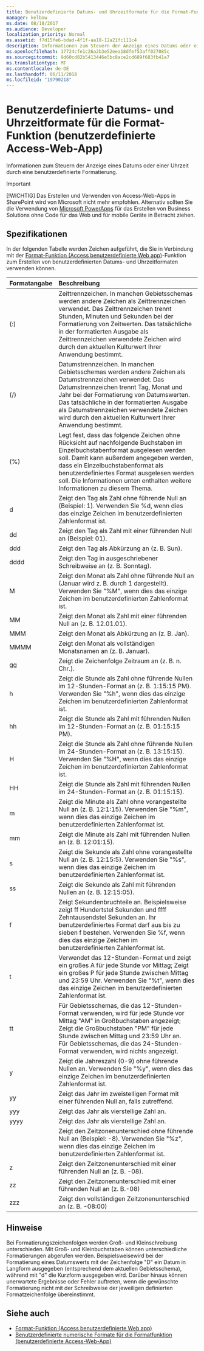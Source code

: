 ```yaml
---
title: Benutzerdefinierte Datums- und Uhrzeitformate für die Format-Funktion (benutzerdefinierte Access-Web-App)
manager: kelbow
ms.date: 08/18/2017
ms.audience: Developer
localization_priority: Normal
ms.assetid: f7d15fe6-bdad-4f1f-aa18-12a21fc111c4
description: Informationen zum Steuern der Anzeige eines Datums oder einer Uhrzeit durch eine benutzerdefinierte Formatierung.
ms.openlocfilehash: 17724cfe1c26a2b3e52eea18dfef53aff027085c
ms.sourcegitcommit: 9d60cd82b5413446e5bc8ace2cd689f683fb41a7
ms.translationtype: MT
ms.contentlocale: de-DE
ms.lasthandoff: 06/11/2018
ms.locfileid: "19790218"
---
```

# <a name="custom-date-and-time-formats-for-the-format-function-access-custom-web-app"></a>Benutzerdefinierte Datums- und Uhrzeitformate für die Format-Funktion (benutzerdefinierte Access-Web-App)

Informationen zum Steuern der Anzeige eines Datums oder einer Uhrzeit durch eine benutzerdefinierte Formatierung.
  
> [!IMPORTANT]
> [!WICHTIG] Das Erstellen und Verwenden von Access-Web-Apps in SharePoint wird von Microsoft nicht mehr empfohlen. Alternativ sollten Sie die Verwendung von [Microsoft PowerApps](https://powerapps.microsoft.com/en-us/) für das Erstellen von Business Solutions ohne Code für das Web und für mobile Geräte in Betracht ziehen. 
  
## <a name="format-specifications"></a>Spezifikationen

In der folgenden Tabelle werden Zeichen aufgeführt, die Sie in Verbindung mit der [Format-Funktion (Access benutzerdefinierte Web app)](format-function-access-custom-web-app.md)-Funktion zum Erstellen von benutzerdefinierten Datums- und Uhrzeitformaten verwenden können. 
  
|**Formatangabe**|**Beschreibung**|
|:-----|:-----|
|(:)  <br/> |Zeittrennzeichen. In manchen Gebietsschemas werden andere Zeichen als Zeittrennzeichen verwendet. Das Zeittrennzeichen trennt Stunden, Minuten und Sekunden bei der Formatierung von Zeitwerten. Das tatsächliche in der formatierten Ausgabe als Zeittrennzeichen verwendete Zeichen wird durch den aktuellen Kulturwert Ihrer Anwendung bestimmt.  <br/> |
|(/)  <br/> |Datumstrennzeichen. In manchen Gebietsschemas werden andere Zeichen als Datumstrennzeichen verwendet. Das Datumstrennzeichen trennt Tag, Monat und Jahr bei der Formatierung von Datumswerten. Das tatsächliche in der formatierten Ausgabe als Datumstrennzeichen verwendete Zeichen wird durch den aktuellen Kulturwert Ihrer Anwendung bestimmt.  <br/> |
|(%)  <br/> |Legt fest, dass das folgende Zeichen ohne Rücksicht auf nachfolgende Buchstaben im Einzelbuchstabenformat ausgelesen werden soll. Damit kann außerdem angegeben werden, dass ein Einzelbuchstabenformat als benutzerdefiniertes Format ausgelesen werden soll. Die Informationen unten enthalten weitere Informationen zu diesem Thema.  <br/> |
|d  <br/> |Zeigt den Tag als Zahl ohne führende Null an (Beispiel: 1). Verwenden Sie %d, wenn dies das einzige Zeichen im benutzerdefinierten Zahlenformat ist.  <br/> |
|dd  <br/> |Zeigt den Tag als Zahl mit einer führenden Null an (Beispiel: 01).  <br/> |
|ddd  <br/> |Zeigt den Tag als Abkürzung an (z. B. Sun).  <br/> |
|dddd  <br/> |Zeigt den Tag in ausgeschriebener Schreibweise an (z. B. Sonntag).  <br/> |
|M  <br/> |Zeigt den Monat als Zahl ohne führende Null an (Januar wird z. B. durch 1 dargestellt). Verwenden Sie "%M", wenn dies das einzige Zeichen im benutzerdefinierten Zahlenformat ist.  <br/> |
|MM  <br/> |Zeigt den Monat als Zahl mit einer führenden Null an (z. B. 12.01.01).  <br/> |
|MMM  <br/> |Zeigt den Monat als Abkürzung an (z. B. Jan).  <br/> |
|MMMM  <br/> |Zeigt den Monat als vollständigen Monatsnamen an (z. B. Januar).  <br/> |
|gg  <br/> |Zeigt die Zeichenfolge Zeitraum an (z. B. n. Chr.).  <br/> |
|h  <br/> |Zeigt die Stunde als Zahl ohne führende Nullen im 12-Stunden-Format an (z. B. 1:15:15 PM). Verwenden Sie "%h", wenn dies das einzige Zeichen im benutzerdefinierten Zahlenformat ist.  <br/> |
|hh  <br/> |Zeigt die Stunde als Zahl mit führenden Nullen im 12-Stunden-Format an (z. B. 01:15:15 PM).  <br/> |
|H  <br/> |Zeigt die Stunde als Zahl ohne führende Nullen im 24-Stunden-Format an (z. B. 13:15:15). Verwenden Sie "%H", wenn dies das einzige Zeichen im benutzerdefinierten Zahlenformat ist.  <br/> |
|HH  <br/> |Zeigt die Stunde als Zahl mit führenden Nullen im 24-Stunden-Format an (z. B. 01:15:15).  <br/> |
|m  <br/> |Zeigt die Minute als Zahl ohne vorangestellte Null an (z. B. 12:1:15). Verwenden Sie "%m", wenn dies das einzige Zeichen im benutzerdefinierten Zahlenformat ist.  <br/> |
|mm  <br/> |Zeigt die Minute als Zahl mit führenden Nullen an (z. B. 12:01:15).  <br/> |
|s  <br/> |Zeigt die Sekunde als Zahl ohne vorangestellte Null an (z. B. 12:15:5). Verwenden Sie "%s", wenn dies das einzige Zeichen im benutzerdefinierten Zahlenformat ist.  <br/> |
|ss  <br/> |Zeigt die Sekunde als Zahl mit führenden Nullen an (z. B. 12:15:05).  <br/> |
|f  <br/> |Zeigt Sekundenbruchteile an. Beispielsweise zeigt ff Hundertstel Sekunden und ffff Zehntausendstel Sekunden an. Ihr benutzerdefiniertes Format darf aus bis zu sieben f bestehen. Verwenden Sie %f, wenn dies das einzige Zeichen im benutzerdefinierten Zahlenformat ist.  <br/> |
|t  <br/> |Verwendet das 12-Stunden-Format und zeigt ein großes A für jede Stunde vor Mittag; Zeigt ein großes P für jede Stunde zwischen Mittag und 23:59 Uhr. Verwenden Sie "%t", wenn dies das einzige Zeichen im benutzerdefinierten Zahlenformat ist.  <br/> |
|tt  <br/> |Für Gebietsschemas, die das 12-Stunden-Format verwenden, wird für jede Stunde vor Mittag "AM" in Großbuchstaben angezeigt; Zeigt die Großbuchstaben "PM" für jede Stunde zwischen Mittag und 23:59 Uhr an.  <br/> Für Gebietsschemas, die das 24-Stunden-Format verwenden, wird nichts angezeigt.  <br/> |
|y  <br/> |Zeigt die Jahreszahl (0-9) ohne führende Nullen an. Verwenden Sie "%y", wenn dies das einzige Zeichen im benutzerdefinierten Zahlenformat ist.  <br/> |
|yy  <br/> |Zeigt das Jahr im zweistelligen Format mit einer führenden Null an, falls zutreffend.  <br/> |
|yyy  <br/> |Zeigt das Jahr als vierstellige Zahl an.  <br/> |
|yyyy  <br/> |Zeigt das Jahr als vierstellige Zahl an.  <br/> |
||Zeigt den Zeitzonenunterschied ohne führende Null an (Beispiel: -8). Verwenden Sie "%z", wenn dies das einzige Zeichen im benutzerdefinierten Zahlenformat ist.  <br/> |
|z  <br/> |Zeigt den Zeitzonenunterschied mit einer führenden Null an (z. B. -08).  <br/> |
|zz  <br/> |Zeigt den Zeitzonenunterschied mit einer führenden Null an (z. B.-08)  <br/> |
|zzz  <br/> |Zeigt den vollständigen Zeitzonenunterschied an (z. B. -08:00)  <br/> |
   
## <a name="remarks"></a>Hinweise

Bei Formatierungszeichenfolgen werden Groß- und Kleinschreibung unterschieden. Mit Groß- und Kleinbuchstaben können unterschiedliche Formatierungen abgerufen werden. Beispielsweisewird bei der Formatierung eines Datumswerts mit der Zeichenfolge "D" ein Datum in Langform ausgegeben (entsprechend dem aktuellen Gebietsschema), während mit "d" die Kurzform ausgegeben wird. Darüber hinaus können unerwartete Ergebnisse oder Fehler auftreten, wenn die gewünschte Formatierung nicht mit der Schreibweise der jeweiligen definierten Formatzeichenfolge übereinstimmt.
  
## <a name="see-also"></a>Siehe auch

- [Format-Funktion (Access benutzerdefinierte Web app)](format-function-access-custom-web-app.md) 
- [Benutzerdefinierte numerische Formate für die Formatfunktion (benutzerdefinierte Access-Web-App)](custom-numeric-formats-for-the-format-function-access-custom-web-app.md)
  


